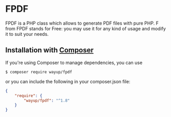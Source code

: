 # FPDF

FPDF is a PHP class which allows to generate PDF files with pure PHP. F from FPDF stands for Free: you may use it for any kind of usage and modify it to suit your needs.

## Installation with [Composer](https://packagist.org/packages/wayup/fpdf)

If you're using Composer to manage dependencies, you can use

    $ composer require wayup/fpdf

or you can include the following in your composer.json file:

```json
{
    "require": {
        "wayup/fpdf": "^1.8"
    }
}
```
